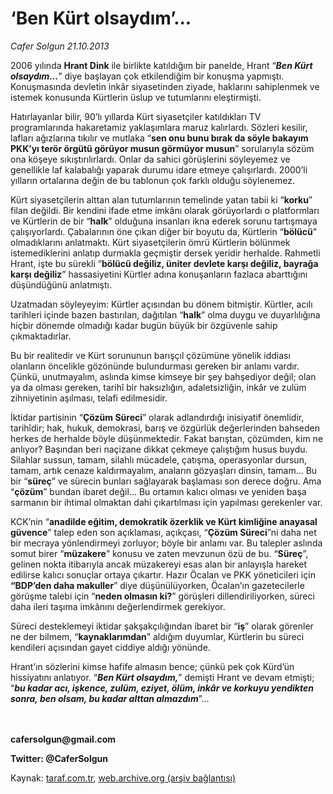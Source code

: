 # ‘Ben Kürt olsaydım’...

*Cafer Solgun 21.10.2013*

<div class="yazi"><p>2006 yılında <b>Hrant Dink</b> ile birlikte katıldığım bir panelde, Hrant “<b><i>Ben Kürt olsaydım...</i></b>” diye başlayan çok etkilendiğim bir konuşma yapmıştı. Konuşmasında devletin inkâr siyasetinden ziyade, haklarını sahiplenmek ve istemek konusunda Kürtlerin üslup ve tutumlarını eleştirmişti. </p>
<p>Hatırlayanlar bilir, 90’lı yıllarda Kürt siyasetçiler katıldıkları TV programlarında hakaretamiz yaklaşımlara maruz kalırlardı. Sözleri kesilir, lafları ağızlarına tıkılır ve mutlaka “<b>sen onu bunu bırak da söyle bakayım PKK’yı terör örgütü görüyor musun görmüyor musun</b>” sorularıyla sözüm ona köşeye sıkıştırılırlardı. Onlar da sahici görüşlerini söyleyemez ve genellikle laf kalabalığı yaparak durumu idare etmeye çalışırlardı. 2000’li yılların ortalarına değin de bu tablonun çok farklı olduğu söylenemez. </p>
<p>Kürt siyasetçilerin alttan alan tutumlarının temelinde yatan tabii ki “<b>korku</b>” filan değildi. Bir kendini ifade etme imkânı olarak görüyorlardı o platformları ve Kürtlerin de bir “<b>halk</b>” olduğuna insanları ikna ederek sorunu tartışmaya çalışıyorlardı. Çabalarının öne çıkan diğer bir boyutu da, Kürtlerin “<b>bölücü</b>” olmadıklarını anlatmaktı. Kürt siyasetçilerin ömrü Kürtlerin bölünmek istemediklerini anlatıp durmakla geçmiştir dersek yeridir herhalde. Rahmetli Hrant, işte bu sürekli “<b>bölücü değiliz, üniter devlete karşı değiliz, bayrağa karşı değiliz</b>” hassasiyetini Kürtler adına konuşanların fazlaca abarttığını düşündüğünü anlatmıştı. </p>
<p>Uzatmadan söyleyeyim: Kürtler açısından bu dönem bitmiştir. Kürtler, acılı tarihleri içinde bazen bastırılan, dağıtılan “<b>halk</b>” olma duygu ve duyarlılığına hiçbir dönemde olmadığı kadar bugün büyük bir özgüvenle sahip çıkmaktadırlar. </p>
<p>Bu bir realitedir ve Kürt sorununun barışçıl çözümüne yönelik iddiası olanların öncelikle gözönünde bulundurması gereken bir anlamı vardır. Çünkü, unutmayalım, aslında kimse kimseye bir şey bahşediyor değil; olan ya da olması gereken, tarihî bir haksızlığın, adaletsizliğin, inkâr ve zulüm zihniyetinin aşılması, telafi edilmesidir.</p>
<p>İktidar partisinin “<b>Çözüm Süreci</b>” olarak adlandırdığı inisiyatif önemlidir, tarihîdir; hak, hukuk, demokrasi, barış ve özgürlük değerlerinden bahseden herkes de herhalde böyle düşünmektedir. Fakat barıştan, çözümden, kim ne anlıyor? Başından beri naçizane dikkat çekmeye çalıştığım husus buydu. Silahlar sussun, tamam, silahlı mücadele, çatışma, operasyonlar dursun, tamam, artık cenaze kaldırmayalım, anaların gözyaşları dinsin, tamam... Bu bir “<b>süreç</b>” ve sürecin bunları sağlayarak başlaması son derece doğru. Ama “<b>çözüm</b>” bundan ibaret değil... Bu ortamın kalıcı olması ve yeniden başa sarmanın bir ihtimal olmaktan dahi çıkartılması için yapılması gerekenler var. </p>
<p>KCK’nin “<b>anadilde eğitim, demokratik özerklik ve Kürt kimliğine anayasal güvence</b>” talep eden son açıklaması, açıkçası, “<b>Çözüm Süreci</b>”ni daha net bir mecraya yönlendirmeyi zorluyor; böyle bir anlamı var. Bu talepler aslında somut birer “<b>müzakere</b>” konusu ve zaten mevzunun özü de bu. “<b>Süreç</b>”, gelinen nokta itibarıyla ancak müzakereyi esas alan bir anlayışla hareket edilirse kalıcı sonuçlar ortaya çıkartır. Hazır Öcalan ve PKK yöneticileri için <b>“BDP’den daha makuller</b>” diye düşünülüyorken, Öcalan’ın gazetecilerle görüşme talebi için “<b>neden olmasın ki?</b>” görüşleri dillendiriliyorken, süreci daha ileri taşıma imkânını değerlendirmek gerekiyor.</p>
<p>Süreci desteklemeyi iktidar şakşakçılığından ibaret bir “<b>iş</b>” olarak görenler ne der bilmem, “<b>kaynaklarımdan</b>” aldığım duyumlar, Kürtlerin bu süreci kendileri açısından gayet ciddiye aldığı yönünde.</p>
<p>Hrant’ın sözlerini kimse hafife almasın bence; çünkü pek çok Kürd’ün hissiyatını anlatıyor. “<b><i>Ben Kürt olsaydım,</i></b>” demişti Hrant ve devam etmişti; “<b><i>bu kadar acı, işkence, zulüm, eziyet, ölüm, inkâr ve korkuyu yendikten sonra, ben olsam, bu kadar alttan almazdım</i></b>”...</p>
<p><b><br/><br/>cafersolgun@gmail.com</b></p>
<p><b>Twitter: @CaferSolgun</b></p>
</div>

Kaynak: [taraf.com.tr](m), [web.archive.org (arşiv bağlantısı)](http://web.archive.org/web/20131021202845/http://taraf.com.tr/cafer-solgun/makale-ben-kurt-olsaydim-2.htm)
